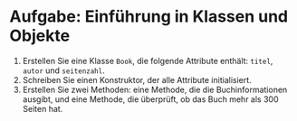 # Aufgabe: Einführung in Klassen und Objekte

1. Erstellen Sie eine Klasse `Book`, die folgende Attribute enthält: `titel`, `autor` und `seitenzahl`.
2. Schreiben Sie einen Konstruktor, der alle Attribute initialisiert.
3. Erstellen Sie zwei Methoden: eine Methode, die die Buchinformationen ausgibt, und eine Methode, die überprüft, ob das Buch mehr als 300 Seiten hat.
 

